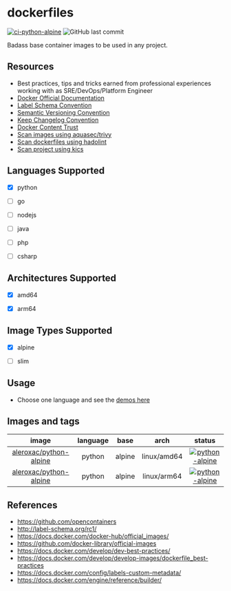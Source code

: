 # dockerfiles
[![ci-python-alpine](https://github.com/aleroxac/dockerfiles/actions/workflows/ci-python-alpine.yaml/badge.svg)](https://github.com/aleroxac/dockerfiles/actions/workflows/ci-python-alpine.yaml)
![GitHub last commit](https://img.shields.io/github/last-commit/aleroxac/dockerfiles)

Badass base container images to be used in any project.


## Resources
- Best practices, tips and tricks earned from professional experiences working with as SRE/DevOps/Platform Engineer
- [Docker Official Documentation](https://docs.docker.com/)
- [Label Schema Convention](http://label-schema.org/rc1/)
- [Semantic Versioning Convention](https://semver.org/spec/v2.0.0.html)
- [Keep Changelog Convention](https://keepachangelog.com/en/1.0.0/)
- [Docker Content Trust](https://docs.docker.com/engine/security/trust/)
- [Scan images using aquasec/trivy](https://github.com/aquasecurity/trivy)
- [Scan dockerfiles using hadolint](https://github.com/hadolint/hadolint)
- [Scan project using kics](https://github.com/Checkmarx/kics)


## Languages Supported
- [x] python
- [ ] go
- [ ] nodejs
- [ ] java
- [ ] php
- [ ] csharp



## Architectures Supported
- [x] amd64
- [x] arm64



## Image Types Supported
- [x] alpine
- [ ] slim



## Usage
- Choose one language and see the [demos here](demos)



## Images and tags
| image | language | base | arch |status |
|:-:|:-:|:-:|:-:|:-:|
|[aleroxac/python-alpine](https://hub.docker.com/r/aleroxac/python-alpine)|python|alpine|linux/amd64|[![python-alpine](https://github.com/aleroxac/dockerfiles/actions/workflows/ci-python-alpine.yaml/badge.svg)](https://github.com/aleroxac/dockerfiles/actions/workflows/ci-python-alpine.yaml)|
|[aleroxac/python-alpine](https://hub.docker.com/r/aleroxac/python-alpine)|python|alpine|linux/arm64|[![python-alpine](https://github.com/aleroxac/dockerfiles/actions/workflows/ci-python-alpine.yaml/badge.svg)](https://github.com/aleroxac/dockerfiles/actions/workflows/ci-python-alpine.yaml)|



## References
- https://github.com/opencontainers
- http://label-schema.org/rc1/
- https://docs.docker.com/docker-hub/official_images/
- https://github.com/docker-library/official-images
- https://docs.docker.com/develop/dev-best-practices/
- https://docs.docker.com/develop/develop-images/dockerfile_best-practices
- https://docs.docker.com/config/labels-custom-metadata/
- https://docs.docker.com/engine/reference/builder/
